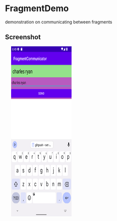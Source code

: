 # FragmentDemo
demonstration on communicating between fragments

## Screenshot
<img src = "https://github.com/cjryan33/FragmentDemo/blob/master/app/src/main/assets/1.png" height= "560" width="200" hspace="20">
